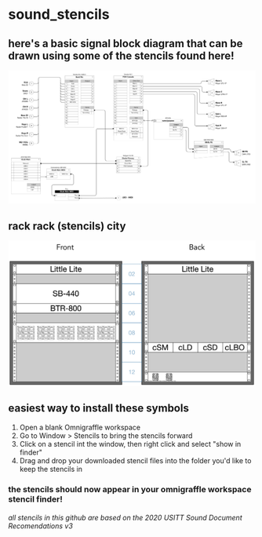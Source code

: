 # sound_stencils

## here's a basic signal block diagram that can be drawn using some of the stencils found here!
![sbd display](/img/sbd_display.png)

## rack rack (stencils) city
![racks display](/img/racks_display.png)
 
## easiest way to install these symbols
1. Open a blank Omnigraffle workspace
2. Go to Window > Stencils to bring the stencils forward
3. Click on a stencil int the window, then right click and select "show in finder"
4. Drag and drop your downloaded stencil files into the folder you'd like to keep the stencils in

### the stencils should now appear in your omnigraffle workspace stencil finder!

###### all stencils in this github are based on the 2020 USITT Sound Document Recomendations v3
